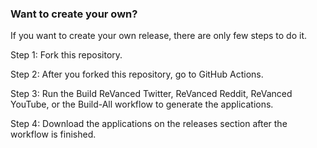 ### Want to create your own?

If you want to create your own release, there are only few steps to do it.

Step 1:
Fork this repository.

Step 2:
After you forked this repository, go to GitHub Actions.

Step 3:
Run the Build ReVanced Twitter, ReVanced Reddit, ReVanced YouTube, or the Build-All workflow to generate the applications.

Step 4:
Download the applications on the releases section after the workflow is finished.
